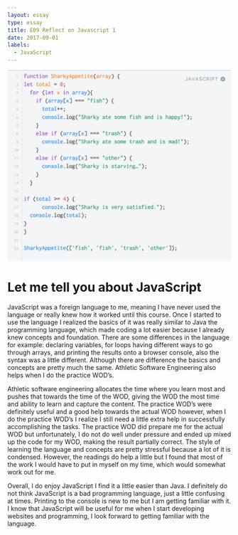 ```yaml
---
layout: essay
type: essay
title: E09 Reflect on Javascript 1
date: 2017-09-01
labels:
  - JavaScript 
---
```

<img class="ui medium right floated rounded image" src="../images/Sharky.png">

<H1>Let me tell you about JavaScript</H1>

JavaScript was a foreign language to me, meaning I have never used the language or really knew how it worked until this course. Once I started to use the language I realized the basics of it was really similar to Java the programming language, which made coding a lot easier because I already knew concepts and foundation. There are some differences in the language for example: declaring variables, for loops having different ways to go through arrays, and printing the results onto a browser console, also the syntax was a little different. Although there are difference the basics and concepts are pretty much the same. Athletic Software Engineering also helps when I do the practice WOD’s.

Athletic software engineering allocates the time where you learn most and pushes that towards the time of the WOD, giving the WOD the most time and ability to learn and capture the content. The practice WOD’s were definitely useful and a good help towards the actual WOD however, when I do the practice WOD’s I realize I still need a little extra help in successfully accomplishing the tasks. The practice WOD did prepare me for the actual WOD but unfortunately, I do not do well under pressure and ended up mixed up the code for my WOD, making the result partially correct. The style of learning the language and concepts are pretty stressful because a lot of it is condensed. However, the readings do help a little but I found that most of the work I would have to put in myself on my time, which would somewhat work out for me.

Overall, I do enjoy JavaScript I find it a little easier than Java. I definitely do not think JavaScript is a bad programming language, just a little confusing at times. Printing to the console is new to me but I am getting familiar with it. I know that JavaScript will be useful for me when I start developing websites and programming, I look forward to getting familiar with the language.
